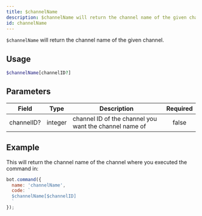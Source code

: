 ```yaml
---
title: $channelName 
description: $channelName will return the channel name of the given channel.
id: channelName
---
```


`$channelName` will return the channel name of the given channel.

## Usage

```php
$channelName[channelID?]
```

## Parameters 


| Field      | Type    | Description                                            | Required |
| ---------- | ------- | ------------------------------------------------------ |:--------:|
| channelID? | integer | channel ID of the channel you want the channel name of |    false    |


## Example

This will return the channel name of the channel where you executed the command in:

```javascript
bot.command({
  name: 'channelName',
  code: `
  $channelName[$channelID]
  `
});
```